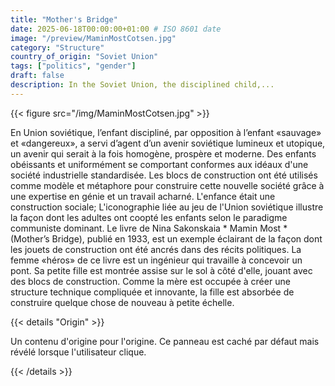```yaml
---
title: "Mother's Bridge"
date: 2025-06-18T00:00:00+01:00 # ISO 8601 date
image: "/preview/MaminMostCotsen.jpg"
category: "Structure"
country_of_origin: "Soviet Union"
tags: ["politics", "gender"]
draft: false
description: In the Soviet Union, the disciplined child,...
---
```




{{< figure src="/img/MaminMostCotsen.jpg" >}}

En Union soviétique, l’enfant discipliné, par opposition à l’enfant «sauvage» et «dangereux», a servi d’agent d’un avenir soviétique lumineux et utopique, un avenir qui serait à la fois homogène, prospère et moderne. Des enfants obéissants et uniformément se comportant conformes aux idéaux d'une société industrielle standardisée. Les blocs de construction ont été utilisés comme modèle et métaphore pour construire cette nouvelle société grâce à une expertise en génie et un travail acharné. L'enfance était une construction sociale; L'iconographie liée au jeu de l'Union soviétique illustre la façon dont les adultes ont coopté les enfants selon le paradigme communiste dominant. Le livre de Nina Sakonskaia * Mamin Most * (Mother’s Bridge), publié en 1933, est un exemple éclairant de la façon dont les jouets de construction ont été ancrés dans des récits politiques. La femme «héros» de ce livre est un ingénieur qui travaille à concevoir un pont. Sa petite fille est montrée assise sur le sol à côté d'elle, jouant avec des blocs de construction. Comme la mère est occupée à créer une structure technique compliquée et innovante, la fille est absorbée de construire quelque chose de nouveau à petite échelle.

{{< details "Origin" >}}

Un contenu d'origine pour l'origine. Ce panneau est caché par défaut mais révélé lorsque l'utilisateur clique.

{{< /details >}}

